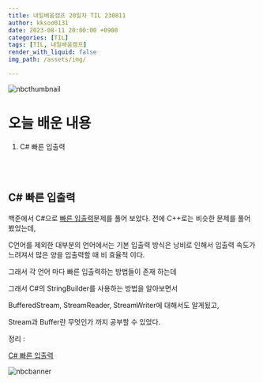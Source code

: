 ```yaml
---
title: 내일배움캠프 20일차 TIL 230811
author: kksoo0131
date: 2023-08-11 20:00:00 +0900
categories: [TIL]
tags: [TIL, 내일배움캠프]
render_with_liquid: false
img_path: /assets/img/

---
```


![nbcthumbnail](thumbnail-image.png)

# 오늘 배운 내용

1. C# 빠른 입출력

<br/>
<br/>


## C# 빠른 입출력

백준에서 C#으로 [빠른 입출력](https://www.acmicpc.net/problem/status/15552/)문제를 풀어 보았다. 전에 C++로는 비슷한 문제를 풀어 봤었는데,

C언어를 제외한 대부분의 언어에서는 기본 입출력 방식은 낭비로 인해서 입출력 속도가 느려져서 많은 양을 입출력할 때 비 효율적 이다.

그래서 각 언어 마다 빠른 입출력하는 방법들이 존재 하는데 

그래서 C#의 StringBuilder를 사용하는 방법을 알아보면서

BufferedStream, StreamReader, StreamWriter에 대해서도 알게됬고,

Stream과 Buffer란 무엇인가 까지 공부할 수 있었다.


정리 :

[C# 빠른 입출력](https://kksoo0131.github.io/posts/CSharp-8/)

![nbcbanner](TILbanner.png)
